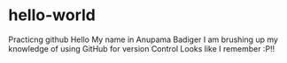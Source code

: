 # hello-world
Practicng github
Hello My name in Anupama Badiger
I am brushing up my knowledge of using GitHub for version Control
Looks like I remember :P!!
